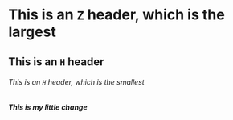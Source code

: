 # This is an `Z` header, which is the largest

## This is an `H` header

###### This is an `H` header, which is the smallest
##### This is my little change
